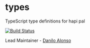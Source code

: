 # types

TypeScript type definitions for hapi pal

[![Build Status](https://travis-ci.org/hapipal/types.svg?branch=master)](https://travis-ci.org/hapipal/types)

Lead Maintainer - [Danilo Alonso](https://github.com/damusix)
